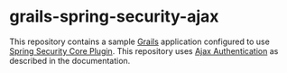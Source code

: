 # grails-spring-security-ajax

This repository contains a sample [Grails](http://grails.org) application configured to use [Spring Security Core Plugin](https://grails-plugins.github.io/grails-spring-security-core/v3/index.html). 
This repository uses [Ajax Authentication](https://grails-plugins.github.io/grails-spring-security-core/v3/index.html#ajax) as described in the documentation. 
